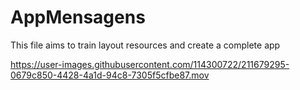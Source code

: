 # AppMensagens
This file aims to train layout resources and create a complete app



https://user-images.githubusercontent.com/114300722/211679295-0679c850-4428-4a1d-94c8-7305f5cfbe87.mov

